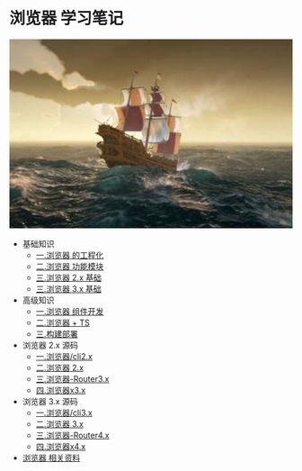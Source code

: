 # 浏览器 学习笔记

![一.浏览器 的工程化](./src/.vuepress/public/home.png)

- 基础知识
  - [一.浏览器 的工程化](https://zhoubichuan.github.io/web-browser/base/engine/1.index.html)
  - [二.浏览器 功能模块](https://zhoubichuan.github.io/web-browser/base/project/1.index.html)
  - [三.浏览器 2.x 基础](https://zhoubichuan.github.io/web-browser/base/vue2.x/1.index.html)
  - [三.浏览器 3.x 基础](https://zhoubichuan.github.io/web-browser/base/vue3.x/1.index.html)
- 高级知识
  - [一.浏览器 组件开发](https://zhoubichuan.github.io/web-browser/senior/component/1.index.html)
  - [二.浏览器 + TS](https://zhoubichuan.github.io/web-browser/senior/typescript/1.index.html)
  - [三.构建部署](https://zhoubichuan.github.io/web-browser/senior/deploy/1.index.html)
- 浏览器 2.x 源码
  - [一.浏览器/cli2.x](https://zhoubichuan.github.io/web-browser/source/plugins/1.index.html)
  - [二.浏览器 2.x](https://zhoubichuan.github.io/web-browser/source/vue2.x/1.index.html)
  - [三.浏览器-Router3.x](https://zhoubichuan.github.io/web-browser/source/vue-router3.x/1.index.html)
  - [四.浏览器x3.x](https://zhoubichuan.github.io/web-browser/source/vuex3.x/1.index.html)
- 浏览器 3.x 源码
  - [一.浏览器/cli3.x](https://zhoubichuan.github.io/web-browser/source/vue-cli3.x/1.index.html)
  - [二.浏览器 3.x](https://zhoubichuan.github.io/web-browser/source/vue3.x/1.index.html)
  - [三.浏览器-Router4.x](https://zhoubichuan.github.io/web-browser/source/vue-router4.x/1.index.html)
  - [四.浏览器x4.x](https://zhoubichuan.github.io/web-browser/source/vuex4.x/1.index.html)
- [浏览器 相关资料](https://zhoubichuan.github.io/web-browser/source/vuex4.x/1.index.html)
